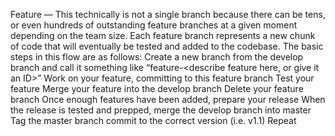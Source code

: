 Feature — This technically is not a single branch because there can be tens, or even hundreds of outstanding feature branches at a given moment depending on the team size. Each feature branch represents a new chunk of code that will eventually be tested and added to the codebase.
The basic steps in this flow are as follows:
Create a new branch from the develop branch and call it something like “feature-<describe feature
here, or give it an ID>”
Work on your feature, committing to this feature branch
Test your feature
Merge your feature into the develop branch
Delete your feature branch
Once enough features have been added, prepare your release
When the release is tested and prepped, merge the develop branch into master
Tag the master branch commit to the correct version (i.e. v1.1)
Repeat
